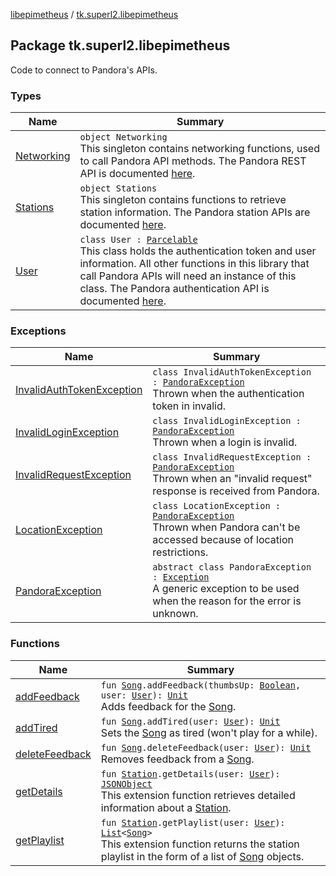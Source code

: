 [libepimetheus](../index.md) / [tk.superl2.libepimetheus](./index.md)

## Package tk.superl2.libepimetheus

Code to connect to Pandora's APIs.

### Types

| Name | Summary |
|---|---|
| [Networking](-networking/index.md) | `object Networking`<br>This singleton contains networking functions, used to call Pandora API methods. The Pandora REST API is documented [here](https://6xq.net/pandora-apidoc/rest/). |
| [Stations](-stations/index.md) | `object Stations`<br>This singleton contains functions to retrieve station information. The Pandora station APIs are documented [here](https://6xq.net/pandora-apidoc/rest/stations/). |
| [User](-user/index.md) | `class User : `[`Parcelable`](https://developer.android.com/reference/android/os/Parcelable.html)<br>This class holds the authentication token and user information. All other functions in this library that call Pandora APIs will need an instance of this class. The Pandora authentication API is documented [here](https://6xq.net/pandora-apidoc/rest/authentication/). |

### Exceptions

| Name | Summary |
|---|---|
| [InvalidAuthTokenException](-invalid-auth-token-exception.md) | `class InvalidAuthTokenException : `[`PandoraException`](-pandora-exception/index.md)<br>Thrown when the authentication token in invalid. |
| [InvalidLoginException](-invalid-login-exception.md) | `class InvalidLoginException : `[`PandoraException`](-pandora-exception/index.md)<br>Thrown when a login is invalid. |
| [InvalidRequestException](-invalid-request-exception.md) | `class InvalidRequestException : `[`PandoraException`](-pandora-exception/index.md)<br>Thrown when an "invalid request" response is received from Pandora. |
| [LocationException](-location-exception.md) | `class LocationException : `[`PandoraException`](-pandora-exception/index.md)<br>Thrown when Pandora can't be accessed because of location restrictions. |
| [PandoraException](-pandora-exception/index.md) | `abstract class PandoraException : `[`Exception`](https://kotlinlang.org/api/latest/jvm/stdlib/kotlin/-exception/index.html)<br>A generic exception to be used when the reason for the error is unknown. |

### Functions

| Name | Summary |
|---|---|
| [addFeedback](add-feedback.md) | `fun `[`Song`](../tk.superl2.libepimetheus.data/-song/index.md)`.addFeedback(thumbsUp: `[`Boolean`](https://kotlinlang.org/api/latest/jvm/stdlib/kotlin/-boolean/index.html)`, user: `[`User`](-user/index.md)`): `[`Unit`](https://kotlinlang.org/api/latest/jvm/stdlib/kotlin/-unit/index.html)<br>Adds feedback for the [Song](../tk.superl2.libepimetheus.data/-song/index.md). |
| [addTired](add-tired.md) | `fun `[`Song`](../tk.superl2.libepimetheus.data/-song/index.md)`.addTired(user: `[`User`](-user/index.md)`): `[`Unit`](https://kotlinlang.org/api/latest/jvm/stdlib/kotlin/-unit/index.html)<br>Sets the [Song](../tk.superl2.libepimetheus.data/-song/index.md) as tired (won't play for a while). |
| [deleteFeedback](delete-feedback.md) | `fun `[`Song`](../tk.superl2.libepimetheus.data/-song/index.md)`.deleteFeedback(user: `[`User`](-user/index.md)`): `[`Unit`](https://kotlinlang.org/api/latest/jvm/stdlib/kotlin/-unit/index.html)<br>Removes feedback from a [Song](../tk.superl2.libepimetheus.data/-song/index.md). |
| [getDetails](get-details.md) | `fun `[`Station`](../tk.superl2.libepimetheus.data/-station/index.md)`.getDetails(user: `[`User`](-user/index.md)`): `[`JSONObject`](https://developer.android.com/reference/org/json/JSONObject.html)<br>This extension function retrieves detailed information about a [Station](../tk.superl2.libepimetheus.data/-station/index.md). |
| [getPlaylist](get-playlist.md) | `fun `[`Station`](../tk.superl2.libepimetheus.data/-station/index.md)`.getPlaylist(user: `[`User`](-user/index.md)`): `[`List`](https://kotlinlang.org/api/latest/jvm/stdlib/kotlin.collections/-list/index.html)`<`[`Song`](../tk.superl2.libepimetheus.data/-song/index.md)`>`<br>This extension function returns the station playlist in the form of a list of [Song](../tk.superl2.libepimetheus.data/-song/index.md) objects. |
